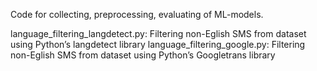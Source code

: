 Code for collecting, preprocessing, evaluating of ML-models.

language_filtering_langdetect.py: Filtering non-Eglish SMS from dataset using Python’s langdetect library
language_filtering_google.py: Filtering non-Eglish SMS from dataset using Python’s Googletrans library
